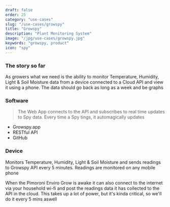 ```yaml
---
draft: false
order: 25
category: "use-cases"
slug: "/use-cases/growspy"
title: "Growspy"
description: "Plant Monitoring System"
image: "/jpg/use-cases/growspy.jpg"
keywords: "growspy, product"
icon: "spy"
---
```

###  The story so far
As growers what we need is the ability to monitor Temperature, Humidity, Light & Soil Moisture data from a device connected to a Cloud API and view it using a phone. The data should go back as long as a week and be graphs

### Software

> The Web App connects to the API and subscribes to real time updates to Spy data. Every time a Spy tings, it automagically updates

- Growspy.app
- RESTful API
- GitHub

### Device

Monitors Temperature, Humidity, Light & Soil Moisture and sends readings to Growspy API every 5 minutes. Readings are monitored on any mobile phone

When the Pimoroni Enviro Grow is awake it can also connect to the internet via your household wi-fi and post the readings data it has collected to the API in the cloud. This takes up a lot of power, but it's kinda critical, so we'll do it every 5 mins aswell